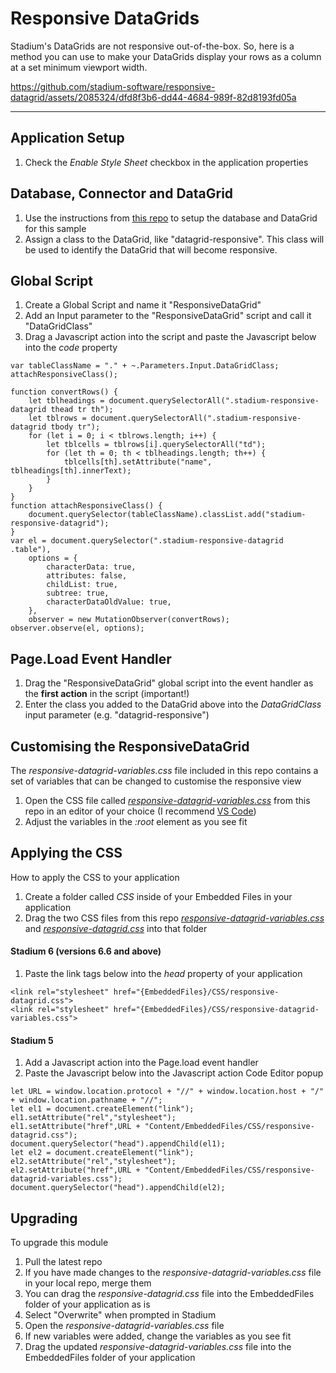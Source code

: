 # Responsive DataGrids

Stadium's DataGrids are not responsive out-of-the-box. So, here is a method you can use to make your DataGrids display your rows as a column at a set minimum viewport width. 


https://github.com/stadium-software/responsive-datagrid/assets/2085324/dfd8f3b6-dd44-4684-989f-82d8193fd05a


<hr>

## Application Setup
1. Check the *Enable Style Sheet* checkbox in the application properties

## Database, Connector and DataGrid

1. Use the instructions from [this repo](https://github.com/stadium-software/samples-database) to setup the database and DataGrid for this sample
2. Assign a class to the DataGrid, like "datagrid-responsive". This class will be used to identify the DataGrid that will become responsive. 

## Global Script

1. Create a Global Script and name it "ResponsiveDataGrid"
2. Add an Input parameter to the "ResponsiveDataGrid" script and call it "DataGridClass"
3. Drag a Javascript action into the script and paste the Javascript below into the *code* property
```
var tableClassName = "." + ~.Parameters.Input.DataGridClass;
attachResponsiveClass();

function convertRows() {
    let tblheadings = document.querySelectorAll(".stadium-responsive-datagrid thead tr th");
    let tblrows = document.querySelectorAll(".stadium-responsive-datagrid tbody tr");
    for (let i = 0; i < tblrows.length; i++) {
        let tblcells = tblrows[i].querySelectorAll("td");
        for (let th = 0; th < tblheadings.length; th++) {
            tblcells[th].setAttribute("name", tblheadings[th].innerText);
        }
    }
}
function attachResponsiveClass() { 
    document.querySelector(tableClassName).classList.add("stadium-responsive-datagrid");
}
var el = document.querySelector(".stadium-responsive-datagrid .table"),
    options = {
        characterData: true,
        attributes: false,
        childList: true,
        subtree: true,
        characterDataOldValue: true,
    },
    observer = new MutationObserver(convertRows);
observer.observe(el, options);
```

## Page.Load Event Handler

1. Drag the "ResponsiveDataGrid" global script into the event handler as the **first action** in the script (important!)
2. Enter the class you added to the DataGrid above into the *DataGridClass* input parameter (e.g. "datagrid-responsive")

## Customising the ResponsiveDataGrid
The *responsive-datagrid-variables.css* file included in this repo contains a set of variables that can be changed to customise the responsive view
1. Open the CSS file called [*responsive-datagrid-variables.css*](responsive-datagrid-variables.css) from this repo in an editor of your choice (I recommend [VS Code](https://code.visualstudio.com/))
2. Adjust the variables in the *:root* element as you see fit

## Applying the CSS
How to apply the CSS to your application
1. Create a folder called *CSS* inside of your Embedded Files in your application
2. Drag the two CSS files from this repo [*responsive-datagrid-variables.css*](responsive-datagrid-variables.css) and [*responsive-datagrid.css*](responsive-datagrid.css) into that folder

#### Stadium 6 (versions 6.6 and above)
1. Paste the link tags below into the *head* property of your application
```
<link rel="stylesheet" href="{EmbeddedFiles}/CSS/responsive-datagrid.css">
<link rel="stylesheet" href="{EmbeddedFiles}/CSS/responsive-datagrid-variables.css">
``` 

#### Stadium 5
1. Add a Javascript action into the Page.load event handler 
2. Paste the Javascript below into the Javascript action Code Editor popup
```
let URL = window.location.protocol + "//" + window.location.host + "/" + window.location.pathname + "//";
let el1 = document.createElement("link");
el1.setAttribute("rel","stylesheet");
el1.setAttribute("href",URL + "Content/EmbeddedFiles/CSS/responsive-datagrid.css");
document.querySelector("head").appendChild(el1);
let el2 = document.createElement("link");
el2.setAttribute("rel","stylesheet");
el2.setAttribute("href",URL + "Content/EmbeddedFiles/CSS/responsive-datagrid-variables.css");
document.querySelector("head").appendChild(el2);
``` 

## Upgrading
To upgrade this module
1. Pull the latest repo
2. If you have made changes to the *responsive-datagrid-variables.css* file in your local repo, merge them
3. You can drag the *responsive-datagrid.css* file into the EmbeddedFiles folder of your application as is
4. Select "Overwrite" when prompted in Stadium
5. Open the *responsive-datagrid-variables.css* file 
6. If new variables were added, change the variables as you see fit 
7. Drag the updated *responsive-datagrid-variables.css* file into the EmbeddedFiles folder of your application